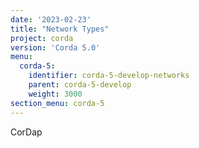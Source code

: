 ```yaml
---
date: '2023-02-23'
title: "Network Types"
project: corda
version: 'Corda 5.0'
menu:
  corda-5:
    identifier: corda-5-develop-networks
    parent: corda-5-develop
    weight: 3000
section_menu: corda-5
---
```

CorDap